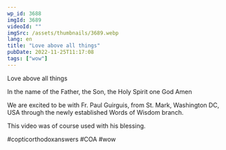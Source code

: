 ```yaml
---
wp_id: 3688
imgId: 3689
videoId: ""
imgSrc: /assets/thumbnails/3689.webp
lang: en
title: "Love above all things"
pubDate: 2022-11-25T11:17:08
tags: ["wow"]
---
```


<!-- page: 6 -->

<p>Love above all things</p>
<p>In the name of the Father, the Son, the Holy Spirit one God Amen</p>
<p>We are excited to be with Fr. Paul Guirguis, from St. Mark, Washington DC, USA through the newly established Words of Wisdom branch.</p>
<p>This video was of course used with his blessing.</p>
<p>#copticorthodoxanswers #COA #wow</p>
